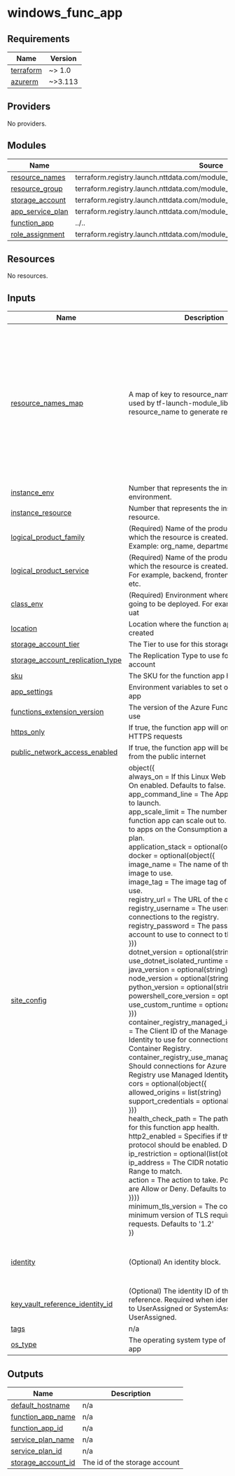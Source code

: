 # windows_func_app

<!-- BEGIN_TF_DOCS -->
## Requirements

| Name | Version |
|------|---------|
| <a name="requirement_terraform"></a> [terraform](#requirement\_terraform) | ~> 1.0 |
| <a name="requirement_azurerm"></a> [azurerm](#requirement\_azurerm) | ~>3.113 |

## Providers

No providers.

## Modules

| Name | Source | Version |
|------|--------|---------|
| <a name="module_resource_names"></a> [resource\_names](#module\_resource\_names) | terraform.registry.launch.nttdata.com/module_library/resource_name/launch | ~> 2.0 |
| <a name="module_resource_group"></a> [resource\_group](#module\_resource\_group) | terraform.registry.launch.nttdata.com/module_primitive/resource_group/azurerm | ~> 1.0 |
| <a name="module_storage_account"></a> [storage\_account](#module\_storage\_account) | terraform.registry.launch.nttdata.com/module_primitive/storage_account/azurerm | ~> 1.0 |
| <a name="module_app_service_plan"></a> [app\_service\_plan](#module\_app\_service\_plan) | terraform.registry.launch.nttdata.com/module_primitive/app_service_plan/azurerm | ~> 1.0 |
| <a name="module_function_app"></a> [function\_app](#module\_function\_app) | ../.. | n/a |
| <a name="module_role_assignment"></a> [role\_assignment](#module\_role\_assignment) | terraform.registry.launch.nttdata.com/module_primitive/role_assignment/azurerm | ~> 1.0 |

## Resources

No resources.

## Inputs

| Name | Description | Type | Default | Required |
|------|-------------|------|---------|:--------:|
| <a name="input_resource_names_map"></a> [resource\_names\_map](#input\_resource\_names\_map) | A map of key to resource\_name that will be used by tf-launch-module\_library-resource\_name to generate resource names | <pre>map(object({<br>    name       = string<br>    max_length = optional(number, 60)<br>  }))</pre> | <pre>{<br>  "function_app": {<br>    "max_length": 60,<br>    "name": "func"<br>  },<br>  "resource_group": {<br>    "max_length": 60,<br>    "name": "rg"<br>  },<br>  "service_plan": {<br>    "max_length": 60,<br>    "name": "asp"<br>  },<br>  "storage_account": {<br>    "max_length": 24,<br>    "name": "sa"<br>  }<br>}</pre> | no |
| <a name="input_instance_env"></a> [instance\_env](#input\_instance\_env) | Number that represents the instance of the environment. | `number` | `0` | no |
| <a name="input_instance_resource"></a> [instance\_resource](#input\_instance\_resource) | Number that represents the instance of the resource. | `number` | `0` | no |
| <a name="input_logical_product_family"></a> [logical\_product\_family](#input\_logical\_product\_family) | (Required) Name of the product family for which the resource is created.<br>    Example: org\_name, department\_name. | `string` | `"launch"` | no |
| <a name="input_logical_product_service"></a> [logical\_product\_service](#input\_logical\_product\_service) | (Required) Name of the product service for which the resource is created.<br>    For example, backend, frontend, middleware etc. | `string` | `"func"` | no |
| <a name="input_class_env"></a> [class\_env](#input\_class\_env) | (Required) Environment where resource is going to be deployed. For example. dev, qa, uat | `string` | `"dev"` | no |
| <a name="input_location"></a> [location](#input\_location) | Location where the function app will be created | `string` | n/a | yes |
| <a name="input_storage_account_tier"></a> [storage\_account\_tier](#input\_storage\_account\_tier) | The Tier to use for this storage account | `string` | `"Standard"` | no |
| <a name="input_storage_account_replication_type"></a> [storage\_account\_replication\_type](#input\_storage\_account\_replication\_type) | The Replication Type to use for this storage account | `string` | `"LRS"` | no |
| <a name="input_sku"></a> [sku](#input\_sku) | The SKU for the function app hosting plan | `string` | `"Y1"` | no |
| <a name="input_app_settings"></a> [app\_settings](#input\_app\_settings) | Environment variables to set on the function app | `map(string)` | `{}` | no |
| <a name="input_functions_extension_version"></a> [functions\_extension\_version](#input\_functions\_extension\_version) | The version of the Azure Functions runtime to use | `string` | `"~4"` | no |
| <a name="input_https_only"></a> [https\_only](#input\_https\_only) | If true, the function app will only accept HTTPS requests | `bool` | `true` | no |
| <a name="input_public_network_access_enabled"></a> [public\_network\_access\_enabled](#input\_public\_network\_access\_enabled) | If true, the function app will be accessible from the public internet | `bool` | `true` | no |
| <a name="input_site_config"></a> [site\_config](#input\_site\_config) | object({<br>  always\_on        = If this Linux Web App is Always On enabled. Defaults to false.<br>  app\_command\_line = The App command line to launch.<br>  app\_scale\_limit  = The number of workers this function app can scale out to. Only applicable to apps on the Consumption and Premium plan.<br>  application\_stack = optional(object({<br>    docker = optional(object({<br>      image\_name        = The name of the Docker image to use.<br>      image\_tag         = The image tag of the image to use.<br>      registry\_url      = The URL of the docker registry.<br>      registry\_username = The username to use for connections to the registry.<br>      registry\_password = The password for the account to use to connect to the registry.<br>    }))<br>    dotnet\_version              = optional(string)<br>    use\_dotnet\_isolated\_runtime = optional(bool)<br>    java\_version                = optional(string)<br>    node\_version                = optional(string)<br>    python\_version              = optional(string)<br>    powershell\_core\_version     = optional(string)<br>    use\_custom\_runtime          = optional(bool)<br>  }))<br>  container\_registry\_managed\_identity\_client\_id = The Client ID of the Managed Service Identity to use for connections to the Azure Container Registry.<br>  container\_registry\_use\_managed\_identity       = Should connections for Azure Container Registry use Managed Identity.<br>  cors = optional(object({<br>    allowed\_origins     = list(string)<br>    support\_credentials = optional(bool)<br>  }))<br>  health\_check\_path = The path to be checked for this function app health.<br>  http2\_enabled     = Specifies if the HTTP2 protocol should be enabled. Defaults to false.<br>  ip\_restriction = optional(list(object({<br>    ip\_address = The CIDR notation of the IP or IP Range to match.<br>    action     = The action to take. Possible values are Allow or Deny. Defaults to Allow.<br>  })))<br>  minimum\_tls\_version = The configures the minimum version of TLS required for SSL requests. Defaults to '1.2'<br>}) | <pre>object({<br>    always_on        = optional(bool)<br>    app_command_line = optional(string)<br>    app_scale_limit  = optional(number)<br>    application_stack = optional(object({<br>      dotnet_version              = optional(string)<br>      use_dotnet_isolated_runtime = optional(bool)<br>      java_version                = optional(string)<br>      node_version                = optional(string)<br>      powershell_core_version     = optional(string)<br>      use_custom_runtime          = optional(bool)<br>    }))<br>    cors = optional(object({<br>      allowed_origins     = list(string)<br>      support_credentials = optional(bool)<br>    }))<br>    health_check_path = optional(string)<br>    http2_enabled     = optional(bool)<br>    ip_restriction = optional(list(object({<br>      ip_address = string<br>      action     = string<br>    })))<br>    minimum_tls_version = optional(string)<br>  })</pre> | `{}` | no |
| <a name="input_identity"></a> [identity](#input\_identity) | (Optional) An identity block. | <pre>object({<br>    type         = string<br>    identity_ids = optional(list(string))<br>  })</pre> | `null` | no |
| <a name="input_key_vault_reference_identity_id"></a> [key\_vault\_reference\_identity\_id](#input\_key\_vault\_reference\_identity\_id) | (Optional) The identity ID of the Key Vault reference. Required when identity.type is set to UserAssigned or SystemAssigned, UserAssigned. | `string` | `null` | no |
| <a name="input_tags"></a> [tags](#input\_tags) | n/a | `map(string)` | `{}` | no |
| <a name="input_os_type"></a> [os\_type](#input\_os\_type) | The operating system type of the function app | `string` | `"Linux"` | no |

## Outputs

| Name | Description |
|------|-------------|
| <a name="output_default_hostname"></a> [default\_hostname](#output\_default\_hostname) | n/a |
| <a name="output_function_app_name"></a> [function\_app\_name](#output\_function\_app\_name) | n/a |
| <a name="output_function_app_id"></a> [function\_app\_id](#output\_function\_app\_id) | n/a |
| <a name="output_service_plan_name"></a> [service\_plan\_name](#output\_service\_plan\_name) | n/a |
| <a name="output_service_plan_id"></a> [service\_plan\_id](#output\_service\_plan\_id) | n/a |
| <a name="output_storage_account_id"></a> [storage\_account\_id](#output\_storage\_account\_id) | The id of the storage account |
<!-- END_TF_DOCS -->
